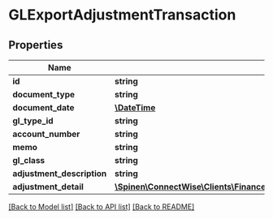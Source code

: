 # GLExportAdjustmentTransaction

## Properties
Name | Type | Description | Notes
------------ | ------------- | ------------- | -------------
**id** | **string** |  | [optional] 
**document_type** | **string** |  | [optional] 
**document_date** | [**\DateTime**](\DateTime.md) |  | [optional] 
**gl_type_id** | **string** |  | [optional] 
**account_number** | **string** |  | [optional] 
**memo** | **string** |  | [optional] 
**gl_class** | **string** |  | [optional] 
**adjustment_description** | **string** |  | [optional] 
**adjustment_detail** | [**\Spinen\ConnectWise\Clients\Finance\Spinen\ConnectWise\Clients\Finance\Model\GLExportAdjustmentTransactionDetail[]**](GLExportAdjustmentTransactionDetail.md) |  | [optional] 

[[Back to Model list]](../README.md#documentation-for-models) [[Back to API list]](../README.md#documentation-for-api-endpoints) [[Back to README]](../README.md)


